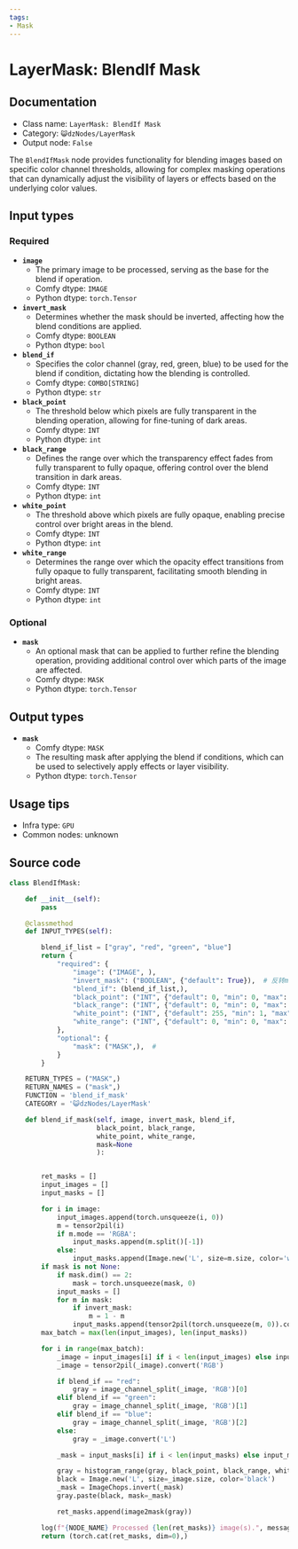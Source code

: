 ```yaml
---
tags:
- Mask
---
```


# LayerMask: BlendIf Mask
## Documentation
- Class name: `LayerMask: BlendIf Mask`
- Category: `😺dzNodes/LayerMask`
- Output node: `False`

The `BlendIfMask` node provides functionality for blending images based on specific color channel thresholds, allowing for complex masking operations that can dynamically adjust the visibility of layers or effects based on the underlying color values.
## Input types
### Required
- **`image`**
    - The primary image to be processed, serving as the base for the blend if operation.
    - Comfy dtype: `IMAGE`
    - Python dtype: `torch.Tensor`
- **`invert_mask`**
    - Determines whether the mask should be inverted, affecting how the blend conditions are applied.
    - Comfy dtype: `BOOLEAN`
    - Python dtype: `bool`
- **`blend_if`**
    - Specifies the color channel (gray, red, green, blue) to be used for the blend if condition, dictating how the blending is controlled.
    - Comfy dtype: `COMBO[STRING]`
    - Python dtype: `str`
- **`black_point`**
    - The threshold below which pixels are fully transparent in the blending operation, allowing for fine-tuning of dark areas.
    - Comfy dtype: `INT`
    - Python dtype: `int`
- **`black_range`**
    - Defines the range over which the transparency effect fades from fully transparent to fully opaque, offering control over the blend transition in dark areas.
    - Comfy dtype: `INT`
    - Python dtype: `int`
- **`white_point`**
    - The threshold above which pixels are fully opaque, enabling precise control over bright areas in the blend.
    - Comfy dtype: `INT`
    - Python dtype: `int`
- **`white_range`**
    - Determines the range over which the opacity effect transitions from fully opaque to fully transparent, facilitating smooth blending in bright areas.
    - Comfy dtype: `INT`
    - Python dtype: `int`
### Optional
- **`mask`**
    - An optional mask that can be applied to further refine the blending operation, providing additional control over which parts of the image are affected.
    - Comfy dtype: `MASK`
    - Python dtype: `torch.Tensor`
## Output types
- **`mask`**
    - Comfy dtype: `MASK`
    - The resulting mask after applying the blend if conditions, which can be used to selectively apply effects or layer visibility.
    - Python dtype: `torch.Tensor`
## Usage tips
- Infra type: `GPU`
- Common nodes: unknown


## Source code
```python
class BlendIfMask:

    def __init__(self):
        pass

    @classmethod
    def INPUT_TYPES(self):

        blend_if_list = ["gray", "red", "green", "blue"]
        return {
            "required": {
                "image": ("IMAGE", ),
                "invert_mask": ("BOOLEAN", {"default": True}),  # 反转mask
                "blend_if": (blend_if_list,),
                "black_point": ("INT", {"default": 0, "min": 0, "max": 254, "step": 1, "display": "slider"}),
                "black_range": ("INT", {"default": 0, "min": 0, "max": 255, "step": 1}),
                "white_point": ("INT", {"default": 255, "min": 1, "max": 255, "step": 1, "display": "slider"}),
                "white_range": ("INT", {"default": 0, "min": 0, "max": 255, "step": 1}),
            },
            "optional": {
                "mask": ("MASK",),  #
            }
        }

    RETURN_TYPES = ("MASK",)
    RETURN_NAMES = ("mask",)
    FUNCTION = 'blend_if_mask'
    CATEGORY = '😺dzNodes/LayerMask'

    def blend_if_mask(self, image, invert_mask, blend_if,
                      black_point, black_range,
                      white_point, white_range,
                      mask=None
                      ):


        ret_masks = []
        input_images = []
        input_masks = []

        for i in image:
            input_images.append(torch.unsqueeze(i, 0))
            m = tensor2pil(i)
            if m.mode == 'RGBA':
                input_masks.append(m.split()[-1])
            else:
                input_masks.append(Image.new('L', size=m.size, color='white'))
        if mask is not None:
            if mask.dim() == 2:
                mask = torch.unsqueeze(mask, 0)
            input_masks = []
            for m in mask:
                if invert_mask:
                    m = 1 - m
                input_masks.append(tensor2pil(torch.unsqueeze(m, 0)).convert('L'))
        max_batch = max(len(input_images), len(input_masks))

        for i in range(max_batch):
            _image = input_images[i] if i < len(input_images) else input_images[-1]
            _image = tensor2pil(_image).convert('RGB')

            if blend_if == "red":
                gray = image_channel_split(_image, 'RGB')[0]
            elif blend_if == "green":
                gray = image_channel_split(_image, 'RGB')[1]
            elif blend_if == "blue":
                gray = image_channel_split(_image, 'RGB')[2]
            else:
                gray = _image.convert('L')

            _mask = input_masks[i] if i < len(input_masks) else input_masks[-1]

            gray = histogram_range(gray, black_point, black_range, white_point, white_range)
            black = Image.new('L', size=_image.size, color='black')
            _mask = ImageChops.invert(_mask)
            gray.paste(black, mask=_mask)

            ret_masks.append(image2mask(gray))

        log(f"{NODE_NAME} Processed {len(ret_masks)} image(s).", message_type='finish')
        return (torch.cat(ret_masks, dim=0),)

```

